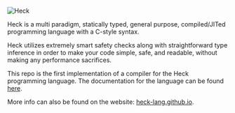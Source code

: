 ![Heck](https://heck-lang.github.io/assets/heck-logo-white-transparent-glow.png)

Heck is a multi paradigm, statically typed, general purpose, compiled/JITed programming language with a C-style syntax.

Heck utilizes extremely smart safety checks along with straightforward type inference in order to make your code simple, safe, and readable, without making any performance sacrifices.

This repo is the first implementation of a compiler for the Heck programming language. The documentation for the language can be found [here](https://heck-lang.github.io/doc).

More info can also be found on the website: [heck-lang.github.io](https://heck-lang.github.io).
